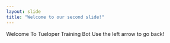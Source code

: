 ```yaml
---
layout: slide
title: "Welcome to our second slide!"
---
```

Welcome To Tueloper Training Bot
Use the left arrow to go back!
